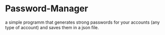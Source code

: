 # Password-Manager
a simple programm that generates strong passwords for your accounts (any type of account) and saves them in a json file.
